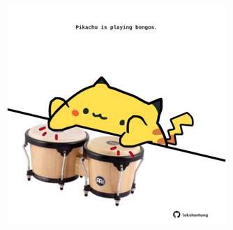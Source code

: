 <!-- built at 27/11/2022, 13:05:28 UTC -->
<p align="center">
  <img width="500" height="500" src="./ReadmeImage.svg">
</p>
